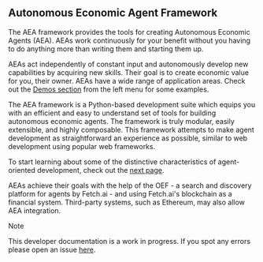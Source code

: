 ## Autonomous Economic Agent Framework

The AEA framework provides the tools for creating Autonomous Economic Agents (AEA). AEAs work continuously for your benefit without you having to do anything more than writing them and starting them up.

AEAs act independently of constant input and autonomously develop new capabilities by acquiring new skills. Their goal is to create economic value for you, their owner. AEAs have a wide range of application areas. Check out the <a href="../car-park" target=_blank>Demos section</a> from the left menu for some examples.

The AEA framework is a Python-based development suite which equips you with an efficient and easy to understand set of tools for building autonomous economic agents. The framework is truly modular, easily extensible, and highly composable. This framework attempts to make agent development as straightforward an experience as possible, similar to web development using popular web frameworks.

To start learning about some of the distinctive characteristics of agent-oriented development, check out the <a href="../agent-oriented-development">next page</a>.

AEAs achieve their goals with the help of the OEF - a search and discovery platform for agents by Fetch.ai - and using Fetch.ai's blockchain as a financial system. Third-party systems, such as Ethereum, may also allow AEA integration.

<div class="admonition note">
  <p class="admonition-title">Note</p>
  <p>This developer documentation is a work in progress. If you spot any errors please open an issue <a href="https://github.com/fetchai/agents-aea" target="_blank">here</a>.</p>
</div>

<br />
